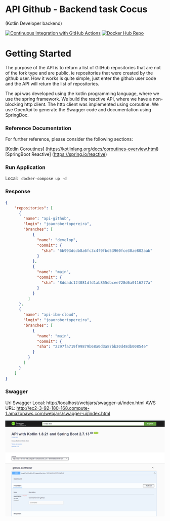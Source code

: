 # API Github - Backend task Cocus
(Kotlin Developer backend)

[![Continuous Integration with GitHub Actions](https://github.com/joaorobertopereira/api-github/actions/workflows/continuous_integration.yml/badge.svg?branch=main)](https://github.com/joaorobertopereira/api-github/actions/workflows/continuous_integration.yml)
[![Docker Hub Repo](https://img.shields.io/docker/pulls/joaoroberto/api-github.svg)](https://hub.docker.com/repository/docker/joaoroberto/api-github)

# Getting Started
The purpose of the API is to return a list of GitHub repositories that are not of the fork type and are public, ie repositories that were created by the github user. How it works is quite simple, just enter the github user code and the API will return the list of repositories.

The api was developed using the kotlin programming language, where we use the spring framework. 
We build the reactive API, where we have a non-blocking http client. The http client was implemented using coroutine. 
We use OpenApi to generate the Swagger code and documentation using SpringDoc.

### Reference Documentation
For further reference, please consider the following sections:

[Kotlin Coroutines] (https://kotlinlang.org/docs/coroutines-overview.html)
[SpringBoot Reactive] (https://spring.io/reactive)

### Run Application

Local:
<code>
    docker-compose up -d
</code>

### Response
```json
{
    "repositories": [
      {
        "name": "api-github",
        "login": "joaorobertopereira",
        "branches": [
            {
              "name": "develop",
              "commit": {
                "sha": "6b993dcdb8a6fc3c4f9fbd53960fce30ae802aab"
              }
            },
            {
              "name": "main",
              "commit": {
                "sha": "8ddadc124081dfd1ab855dbcee728d6a0116277a"
              }
            }
          ]
      },
      {
        "name": "api-ibm-cloud",
        "login": "joaorobertopereira",
        "branches": [
            {
              "name": "main",
              "commit": {
              "sha": "2297fa719f99879b68a0d3a87bb20d48db00854e"
            }
          }
        ]
      }    
    ]
}
```


### Swagger
Url Swagger Local: http://localhost/webjars/swagger-ui/index.html
AWS URL: http://ec2-3-92-180-168.compute-1.amazonaws.com/webjars/swagger-ui/index.html

![img.png](doc/img/swagger-01.png)

    

